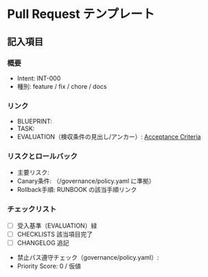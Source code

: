 # Pull Request テンプレート

## 記入項目

### 概要

- Intent: INT-000 <!-- 必ず INT-123 の形式で更新 -->
- 種別: feature / fix / chore / docs

### リンク

- BLUEPRINT: <!-- path or permalink -->
- TASK: <!-- path -->
- EVALUATION（検収条件の見出し/アンカー）: [Acceptance Criteria](../EVALUATION.md#acceptance-criteria) <!-- 受入条件の見出しアンカーを指定 -->

### リスクとロールバック

- 主要リスク:
- Canary条件: （/governance/policy.yaml に準拠）
- Rollback手順: RUNBOOK の該当手順リンク

### チェックリスト

- [ ] 受入基準（EVALUATION）緑
- [ ] CHECKLISTS 該当項目完了
- [ ] CHANGELOG 追記
- 禁止パス遵守チェック（governance/policy.yaml）: <!-- 例: OK / 対象外 / 詳細 -->
- Priority Score: 0 / 仮値 <!-- prioritization.yaml を根拠に更新 -->

